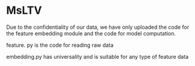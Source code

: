 # MsLTV
Due to the confidentiality of our data, we have only uploaded the code for the feature embedding module and the code for model computation.

feature. py is the code for reading raw data

embedding.py has universality and is suitable for any type of feature data
